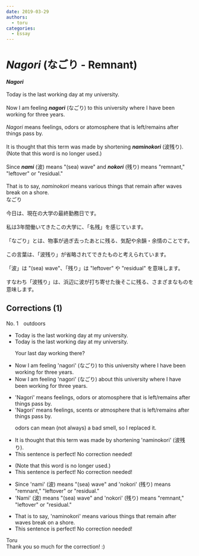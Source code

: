 ```yaml
---
date: 2019-03-29
authors:
  - toru
categories:
  - Essay
---
```


<h1 id="subject_show"><strong><em>Nagori</strong></em> (なごり - Remnant)</h1>
<div class="date" hidden>Mar 29, 2019 06:55</div>
<div id="post"><div id="body_show_ori">
<strong><em>Nagori</strong></em><br/><br/>Today is the last working day at my university.<br/><br/>Now I am feeling <strong><em>nagori</em></strong> (なごり) to this university where I have been working for three years.<br/><br/><em>Nagori</em> means feelings, odors or atomosphere that is left/remains after things pass by.<br/><br/>It is thought that this term was made by shortening <strong><em>naminokori</em></strong> (波残り).  (Note that this word is no longer used.)<br/><br/>Since <strong><em>nami</em></strong> (波) means "(sea) wave" and <strong><em>nokori</em></strong> (残り) means "remnant," "leftover" or "residual."<br/><br/>That is to say, <em>naminokori</em> means various things that remain after waves break on a shore.
</div></div>

<!-- more -->

<div id="post_ja"><div id="body_show_mo">
なごり<br/><br/>今日は、現在の大学の最終勤務日です。<br/><br/>私は3年間働いてきたこの大学に、「名残」を感じています。<br/><br/>「なごり」とは、物事が過ぎ去ったあとに残る、気配や余韻・余情のことです。<br/><br/>この言葉は、「波残り」が省略されてできたものと考えられています。<br/><br/>「波」は "(sea) wave"、「残り」は "leftover" や "residual" を意味します。<br/><br/>すなわち「波残り」は、浜辺に波が打ち寄せた後そこに残る、さまざまなものを意味します。
</div></div>

## Corrections (1)
<div id="block"><div class="first_name"> No. 1　<span class="just_name">outdoors</span></div><div id="block2">
<ul class="correction_field">
<li class="incorrect">Today is the last working day at my university.</li>
<li class="corrected correct">
Today is the last working day at my university.
<p class="correction_comment">Your last day working there?</p>
</li>
</ul>
<ul class="correction_field">
<li class="incorrect">Now I am feeling 'nagori' (なごり) to this university where I have been working for three years.</li>
<li class="corrected correct">
Now I am feeling 'nagori' (なごり) <span class="f_blue">about</span> this university where I have been working for three years.
</li>
</ul>
<ul class="correction_field">
<li class="incorrect">'Nagori' means feelings, odors or atomosphere that is left/remains after things pass by.</li>
<li class="corrected correct">
'Nagori' means feelings, <span class="f_blue">scents</span> or atmosphere that is left/remains after things pass by.
<p class="correction_comment">odors can mean (not always) a bad smell, so I replaced it.</p>
</li>
</ul>
<ul class="correction_field">
<li class="incorrect">It is thought that this term was made by shortening 'naminokori' (波残り).</li>
<li class="corrected perfect">This sentence is perfect! No correction needed!</li>
</ul>
<ul class="correction_field">
<li class="incorrect">(Note that this word is no longer used.)</li>
<li class="corrected perfect">This sentence is perfect! No correction needed!</li>
</ul>
<ul class="correction_field">
<li class="incorrect">Since 'nami' (波) means "(sea) wave" and 'nokori' (残り) means "remnant," "leftover" or "residual."</li>
<li class="corrected correct">
 'Nami' (波) means "(sea) wave" and 'nokori' (残り) means "remnant," "leftover" or "residual."
</li>
</ul>
<ul class="correction_field">
<li class="incorrect">That is to say, 'naminokori' means various things that remain after waves break on a shore.</li>
<li class="corrected perfect">This sentence is perfect! No correction needed!</li>
</ul>
</div><div class="name"><span class="just_name">Toru</span><br>
Thank you so much for the correction! :)
</div>
</div>
